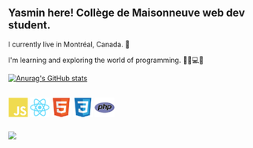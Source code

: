 ## Yasmin here! Collège de Maisonneuve web dev student. 

I currently live in Montréal, Canada. 🍁

I'm learning and exploring the world of programming. 👨‍💻💻🚀

[![Anurag's GitHub stats](https://github-readme-stats.vercel.app/api?username=rodriguesyasmin)](https://github.com/anuraghazra/github-readme-stats)


<div style="display: inline_block"><br>
  <img align="center" alt="icon-Js" height="40" width="40" src="https://raw.githubusercontent.com/devicons/devicon/master/icons/javascript/javascript-plain.svg">
  <img align="center" alt="icon-React" height="40" width="40" src="https://raw.githubusercontent.com/devicons/devicon/master/icons/react/react-original.svg">
  <img align="center" alt="icon-HTML" height="40" width="40" src="https://raw.githubusercontent.com/devicons/devicon/master/icons/html5/html5-original.svg">
  <img align="center" alt="icon--CSS" height="40" width="40" src="https://raw.githubusercontent.com/devicons/devicon/master/icons/css3/css3-original.svg">
  <img align="center" alt="icon--CSS" height="40" width="40" src="https://raw.githubusercontent.com/devicons/devicon/master/icons/php/php-original.svg">
</div>
 
  ## 
  
<div>
  <a href="https://www.linkedin.com/in/rodriguesyasmin" target="blank"><img src="https://img.shields.io/badge/-LinkedIn-%230077B5?style=for-the-badge&logo=linkedin&logoColor=white" target="_blank"></a> 
</div>
